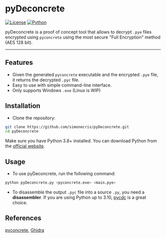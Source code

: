 # pyDeconcrete

[![License](https://img.shields.io/badge/license-MIT-blue.svg)](https://github.com/simonecris/pyDeconcrete/blob/main/LICENSE)
[![Python](https://img.shields.io/badge/python-3.8%2B-cactus.svg)](https://www.python.org/downloads/)


pyDeconcrete is a proof of concept tool that allows to decrypt `.pye` files encrypted 
using `pyconcrete` using the most secure "Full Encryption" method (AES 128 bit).

--------------

## Features

- Given the generated `pyconcrete` executable and the encrypted `.pye` file,
it returns the decrypted `.pyc` file.
- Easy to use with simple command-line interface.
- Only supports Windows `.exe` (Linux is WIP)

## Installation

* Clone the repository:

 ```sh
 git clone https://github.com/simonecris/pyDeconcrete.git
 cd pyDeconcrete
 ```

Make sure you have Python 3.8+ installed. You can download Python from the [official website](https://www.python.org/downloads/).

## Usage

* To use pyDeconcrete, run the following command:

```sh
python pyDeconcrete.py <pyconcrete.exe> <main.pye>
```

* To disassemble the output `.pyc` file into a source `.py`, you need a **disassembler**. 
If you are using Python up to 3.10, [pycdc](https://github.com/zrax/pycdc/) is a great choice.

## References

[pyconcrete](https://github.com/Falldog/pyconcrete),
[Ghidra](https://github.com/NationalSecurityAgency/ghidra)